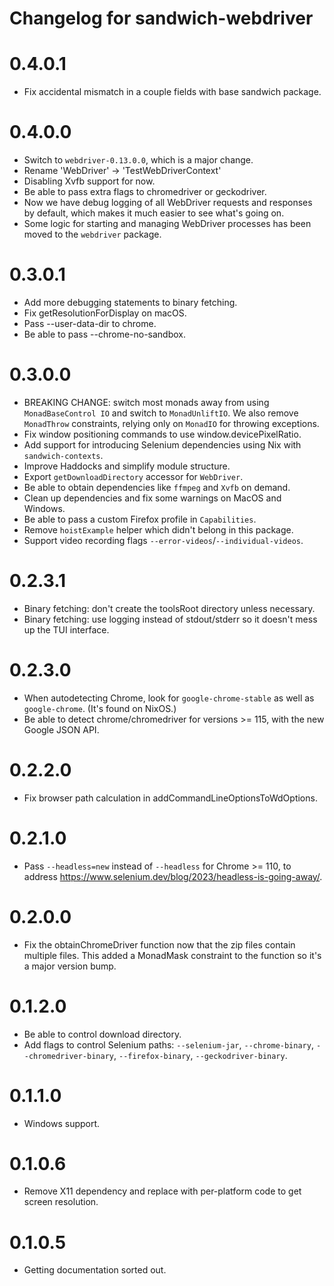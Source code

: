 # Changelog for sandwich-webdriver

# 0.4.0.1

* Fix accidental mismatch in a couple fields with base sandwich package.

# 0.4.0.0

* Switch to `webdriver-0.13.0.0`, which is a major change.
* Rename 'WebDriver' -> 'TestWebDriverContext'
* Disabling Xvfb support for now.
* Be able to pass extra flags to chromedriver or geckodriver.
* Now we have debug logging of all WebDriver requests and responses by default, which makes it much easier to see what's going on.
* Some logic for starting and managing WebDriver processes has been moved to the `webdriver` package.

# 0.3.0.1

* Add more debugging statements to binary fetching.
* Fix getResolutionForDisplay on macOS.
* Pass --user-data-dir to chrome.
* Be able to pass --chrome-no-sandbox.

# 0.3.0.0

* BREAKING CHANGE: switch most monads away from using `MonadBaseControl IO` and switch to `MonadUnliftIO`. We also remove `MonadThrow` constraints, relying only on `MonadIO` for throwing exceptions.
* Fix window positioning commands to use window.devicePixelRatio.
* Add support for introducing Selenium dependencies using Nix with `sandwich-contexts`.
* Improve Haddocks and simplify module structure.
* Export `getDownloadDirectory` accessor for `WebDriver`.
* Be able to obtain dependencies like `ffmpeg` and `Xvfb` on demand.
* Clean up dependencies and fix some warnings on MacOS and Windows.
* Be able to pass a custom Firefox profile in `Capabilities`.
* Remove `hoistExample` helper which didn't belong in this package.
* Support video recording flags `--error-videos`/`--individual-videos`.

# 0.2.3.1

* Binary fetching: don't create the toolsRoot directory unless necessary.
* Binary fetching: use logging instead of stdout/stderr so it doesn't mess up the TUI interface.

# 0.2.3.0

* When autodetecting Chrome, look for `google-chrome-stable` as well as `google-chrome`. (It's found on NixOS.)
* Be able to detect chrome/chromedriver for versions >= 115, with the new Google JSON API.

# 0.2.2.0

* Fix browser path calculation in addCommandLineOptionsToWdOptions.

# 0.2.1.0

* Pass `--headless=new` instead of `--headless` for Chrome >= 110, to address https://www.selenium.dev/blog/2023/headless-is-going-away/.

# 0.2.0.0

* Fix the obtainChromeDriver function now that the zip files contain multiple files. This added a MonadMask constraint to the function so it's a major version bump.

# 0.1.2.0

* Be able to control download directory.
* Add flags to control Selenium paths: `--selenium-jar`, `--chrome-binary`, `--chromedriver-binary`, `--firefox-binary`, `--geckodriver-binary`.

# 0.1.1.0

* Windows support.

# 0.1.0.6

* Remove X11 dependency and replace with per-platform code to get screen resolution.

# 0.1.0.5

* Getting documentation sorted out.

